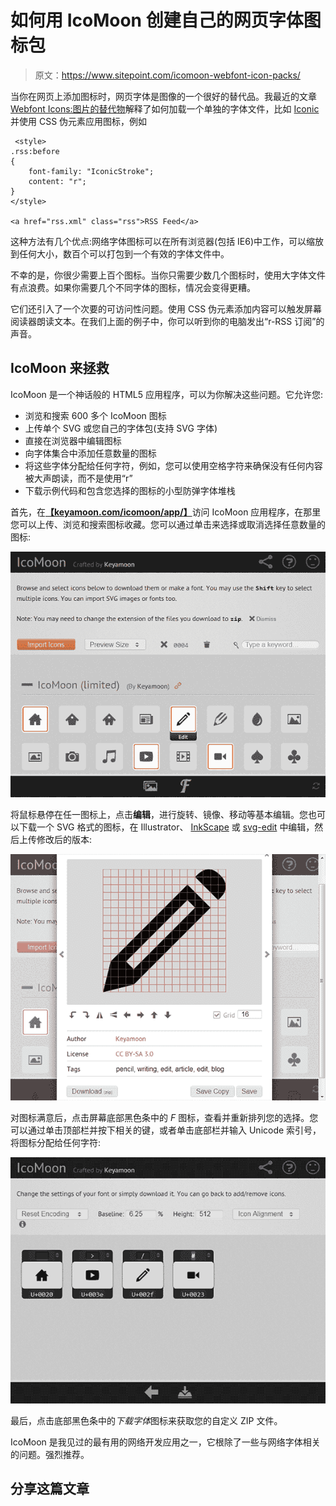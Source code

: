 # 如何用 IcoMoon 创建自己的网页字体图标包

> 原文：<https://www.sitepoint.com/icomoon-webfont-icon-packs/>

当你在网页上添加图标时，网页字体是图像的一个很好的替代品。我最近的文章 [Webfont Icons:图片的替代物](https://www.sitepoint.com/webfont-icons/)解释了如何加载一个单独的字体文件，比如 [Iconic](http://somerandomdude.com/work/iconic/) 并使用 CSS 伪元素应用图标，例如

```
 <style>
.rss:before
{
	font-family: "IconicStroke";
	content: "r";
}
</style>

<a href="rss.xml" class="rss">RSS Feed</a> 
```

这种方法有几个优点:网络字体图标可以在所有浏览器(包括 IE6)中工作，可以缩放到任何大小，数百个可以打包到一个有效的字体文件中。

不幸的是，你很少需要上百个图标。当你只需要少数几个图标时，使用大字体文件有点浪费。如果你需要几个不同字体的图标，情况会变得更糟。

它们还引入了一个次要的可访问性问题。使用 CSS 伪元素添加内容可以触发屏幕阅读器朗读文本。在我们上面的例子中，你可以听到你的电脑发出“r-RSS 订阅”的声音。

## IcoMoon 来拯救

IcoMoon 是一个神话般的 HTML5 应用程序，可以为你解决这些问题。它允许您:

*   浏览和搜索 600 多个 IcoMoon 图标
*   上传单个 SVG 或您自己的字体包(支持 SVG 字体)
*   直接在浏览器中编辑图标
*   向字体集合中添加任意数量的图标
*   将这些字体分配给任何字符，例如，您可以使用空格字符来确保没有任何内容被大声朗读，而不是使用“r”
*   下载示例代码和包含您选择的图标的小型防弹字体堆栈

首先，在[**【keyamoon.com/icomoon/app/】**](http://keyamoon.com/icomoon/app/)访问 IcoMoon 应用程序，在那里您可以上传、浏览和搜索图标收藏。您可以通过单击来选择或取消选择任意数量的图标:

![IcoMoon icon browsing](img/0cb891295db487f73ea3e573fc59cd3a.png)

将鼠标悬停在任一图标上，点击**编辑**，进行旋转、镜像、移动等基本编辑。您也可以下载一个 SVG 格式的图标，在 Illustrator、 [InkScape](http://www.inkscape.org/) 或 [svg-edit](http://svg-edit.googlecode.com/svn/branches/2.5.1/editor/svg-editor.html) 中编辑，然后上传修改后的版本:

![IcoMoon icon editing](img/4b85023c5a203afa690eff21a317859e.png)

对图标满意后，点击屏幕底部黑色条中的 *F* 图标，查看并重新排列您的选择。您可以通过单击顶部栏并按下相关的键，或者单击底部栏并输入 Unicode 索引号，将图标分配给任何字符:

![IcoMoon icon pack saving](img/421781e7add8135e71f955e1844bbc4d.png)

最后，点击底部黑色条中的*下载字体*图标来获取您的自定义 ZIP 文件。

IcoMoon 是我见过的最有用的网络开发应用之一，它根除了一些与网络字体相关的问题。强烈推荐。

## 分享这篇文章